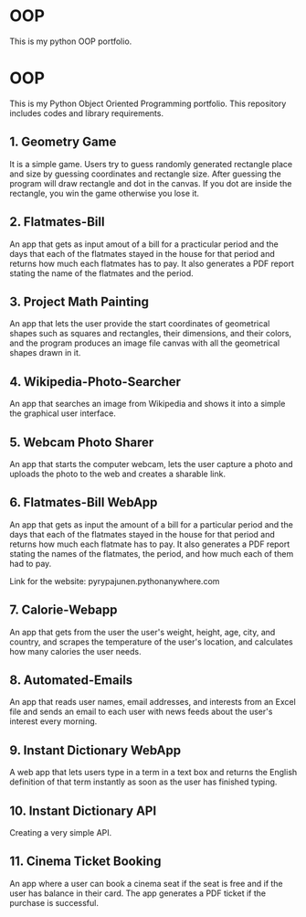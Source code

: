 # OOP   
This is my python OOP portfolio.
# OOP

This is my Python Object Oriented Programming portfolio. This repository includes codes and library requirements.

## 1. Geometry Game

  It is a simple game. Users try to guess randomly generated rectangle place and size by guessing coordinates and rectangle size. After guessing the program will draw rectangle and dot in the canvas. If you dot are inside the rectangle, you win the game otherwise you lose it.

## 2. Flatmates-Bill

  An app that gets as input amout of a bill for a practicular period 
and the days that each of the flatmates stayed in the house for that period
and returns how much each flatmates has to pay. It also generates a PDF report stating
the name of the flatmates and the period.

  
## 3. Project Math Painting

An app that lets the user provide the start coordinates of geometrical shapes such as
squares and rectangles, their dimensions, and their colors, and the program produces an image file canvas with all
the geometrical shapes drawn in it.

## 4. Wikipedia-Photo-Searcher

An app that searches an image from Wikipedia and shows it into a simple the graphical user interface.

## 5. Webcam Photo Sharer

An app that starts the computer webcam, lets the user capture a photo
and uploads the photo to the web and creates a sharable link.

## 6. Flatmates-Bill WebApp

An app that gets as input the amount of a bill for a particular period
and the days that each of the flatmates stayed in the house for that period
and returns how much each flatmate has to pay. It also generates a PDF report
stating the names of the flatmates, the period, and how much each of them had to pay.

Link for the website: pyrypajunen.pythonanywhere.com 

## 7. Calorie-Webapp

An app that gets from the user the user's weight, height,
age, city, and country, and scrapes the temperature of the user's location,
and calculates how many calories the user needs.

## 8. Automated-Emails

An app that reads user names, email addresses, and interests from an Excel file and sends an email to each user
with news feeds about the user's interest every morning.

## 9. Instant Dictionary WebApp

A web app that lets users type in a term in a text box and returns the English definition of that term instantly as soon as the user has finished typing. 

## 10. Instant Dictionary API

Creating a very simple API.

## 11. Cinema Ticket Booking

An app where a user can book a cinema seat if the seat is free and if the user has balance in their card. The app generates a PDF ticket if the purchase is successful.
